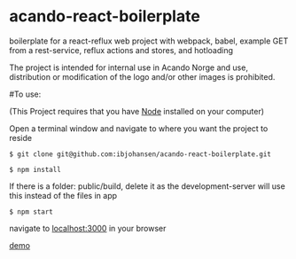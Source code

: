 # acando-react-boilerplate
boilerplate for a react-reflux web project with webpack, babel, example GET from a rest-service, reflux actions and stores, and hotloading

The project is intended for internal use in Acando Norge and use, distribution or modification of the logo and/or other images is prohibited.

#To use:

(This Project requires that you have [Node](https://nodejs.org/en/) installed on your computer)

Open a terminal window and navigate to where you want the project to reside

`$ git clone git@github.com:ibjohansen/acando-react-boilerplate.git`

`$ npm install`

If there is a folder: public/build, delete it as the development-server will use this instead of the files in app

`$ npm start`

navigate to [localhost:3000](http://localhost:3000) in your browser

[demo](http://acando-react-boilerplate.herokuapp.com/)
